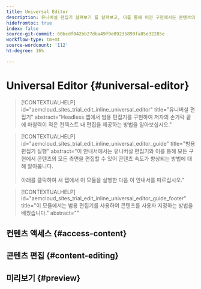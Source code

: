 ```yaml
---
title: Universal Editor
description: 유니버설 편집기 살펴보기 를 살펴보고, 이를 통해 어떤 구현에서든 콘텐츠의 모든 측면을 편집할 수 있는 방법에 대해 알아봅니다.
hidefromtoc: true
index: false
source-git-commit: 60bcdf042bb27dba49f9e09235899fa85e32285e
workflow-type: tm+mt
source-wordcount: '112'
ht-degree: 16%

---
```



# Universal Editor  {#universal-editor}

>[!CONTEXTUALHELP]
>id="aemcloud_sites_trial_edit_inline_universal_editor"
>title="유니버설 편집기"
>abstract="Headless 앱에서 범용 편집기를 구현하여 저자의 손가락 끝에 마찰력이 적은 컨텍스트 내 편집을 제공하는 방법을 알아보십시오."

>[!CONTEXTUALHELP]
>id="aemcloud_sites_trial_edit_inline_universal_editor_guide"
>title="범용 편집기 실행"
>abstract="이 안내서에서는 유니버설 편집기와 이를 통해 모든 구현에서 콘텐츠의 모든 측면을 편집할 수 있어 콘텐츠 속도가 향상되는 방법에 대해 알아봅니다.<br><br>아래를 클릭하여 새 탭에서 이 모듈을 실행한 다음 이 안내서를 따르십시오."

>[!CONTEXTUALHELP]
>id="aemcloud_sites_trial_edit_inline_universal_editor_guide_footer"
>title="이 모듈에서는 범용 편집기를 사용하여 콘텐츠를 사용자 지정하는 방법을 배웠습니다."
>abstract=""

## 컨텐츠 액세스 {#access-content}

## 콘텐츠 편집 {#content-editing}

## 미리보기 {#preview}
